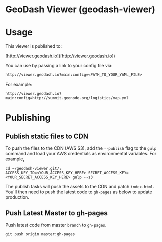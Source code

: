 # GeoDash Viewer (geodash-viewer)


# Usage

This viewer is published to:

[http://viewer.geodash.io]([http://viewer.geodash.io])

You can use by passing a link to your config file via:

```
http://viewer.geodash.io?main:config=<PATH_TO_YOUR_YAML_FILE>
```

For example:

```
http://viewer.geodash.io?main:config=http://summit.geonode.org/logistics/map.yml
```

# Publishing

## Publish static files to CDN

To push the files to the CDN (AWS S3), add the `--publish` flag to the `gulp` command and load your AWS credentials as environmental variables.  For example,

```
cd ~/geodash-viewer.git/;
ACCESS_KEY_ID=<YOUR_ACCESS_KEY_HERE> SECRET_ACCESS_KEY=<YOUR_SECRET_ACCESS_KEY_HERE> gulp --s3
```

The publish tasks will push the assets to the CDN and patch `index.html`.  You'll then need to push the latest code to `gh-pages` as below to update production.

## Push Latest Master to gh-pages

Push latest code from master `branch` to `gh-pages`.

```
git push origin master:gh-pages
```
